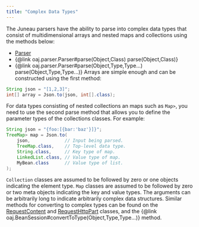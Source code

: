 ```yaml
---
title: "Complex Data Types"
---
```


The Juneau parsers have the ability to parse into complex data types that consist of multidimensional arrays and nested maps and collections
using the methods below:
- [Parser](../apidocs/org/apache/juneau/parser/Parser.html)
- \{@link oaj.parser.Parser#parse(Object,Class) parse(Object,Class)\}
- \{@link oaj.parser.Parser#parse(Object,Type,Type...) parse(Object,Type,Type...)\}
Arrays are simple enough and can be constructed using the first method:
```java
String json = "[1,2,3]";
int[] array = Json.to(json, int[].class);
```
For data types consisting of nested collections an maps such as `Map>`, you need to
use the second parse method that allows you to define the parameter types of the collections classes.
For example:
```java
String json = "{foo:[{bar:'baz'}]}";
TreeMap> map = Json.to(
    json,             // Input being parsed.
    TreeMap.class,    // Top-level data type.
    String.class,     // Key type of map.
    LinkedList.class, // Value type of map.
    MyBean.class      // Value type of list.
);
```
`Collection` classes are assumed to be followed by zero or one objects indicating the element type.
`Map` classes are assumed to be followed by zero or two meta objects indicating the key and value types.
The arguments can be arbitrarily long to indicate arbitrarily complex data structures.
Similar methods for converting to complex types can be found on the [RequestContent](../apidocs/org/apache/juneau/rest/httppart/RequestContent.html) and [RequestHttpPart](../apidocs/org/apache/juneau/rest/httppart/RequestHttpPart.html) classes,
and the \{@link oaj.BeanSession#convertToType(Object,Type,Type...)\} method.